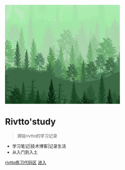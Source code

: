 <!-- _coverpage.md -->

![logo](logo.png)

# Rivtto'study

> 溯铭rivtto的学习记录

- 学习笔记|技术博客|记录生活
- 从入门到入土

[rivtto练习代码区](https://gitee.com/rivtto/rivtto-r/)
[进入](README)